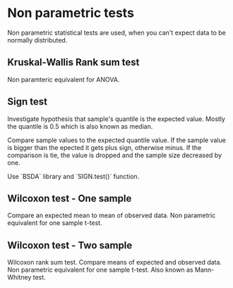 # Non parametric tests #
<p>
Non parametric statistical tests are used, 
when you can't expect data to be normally distributed.
</p>

## Kruskal-Wallis Rank sum test ##
<p>
Non paramteric equivalent for ANOVA.
</p>

## Sign test ##
<p>
Investigate hypothesis that sample's
quantile is the expected value.
Mostly the quantile is 0.5 which is also known as median.
</p>
<p>
Compare sample values to the expected quantile value.
If the sample value is bigger than the epected it gets plus sign,
otherwise minus.
If the comparison is tie, the value is dropped and
the sample size decreased by one.
</p>
<p>
Use `BSDA` library and `SIGN.test()` function.
</p>


## Wilcoxon test - One sample ##
<p>
Compare an expected mean to mean of observed data.
Non parametric equivalent for one sample t-test.
</p>

## Wilcoxon test - Two sample ##
<p>
Wilcoxon rank sum test.
Compare means of expected and observed data.
Non parametric equivalent for one sample t-test.
Also known as Mann-Whitney test.
</p>

